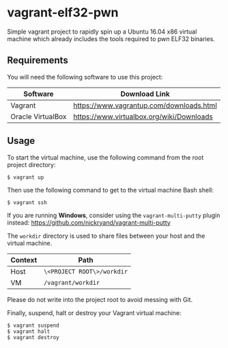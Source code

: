 # vagrant-elf32-pwn
Simple vagrant project to rapidly spin up a Ubuntu 16.04 x86 virtual machine which already includes the tools required to pwn ELF32 binaries.

## Requirements
You will need the following software to use this project:

| Software 			| Download Link 							|
| ----------------- | ----------------------------------------- |
| Vagrant 			| https://www.vagrantup.com/downloads.html 	|
| Oracle VirtualBox | https://www.virtualbox.org/wiki/Downloads |

## Usage
To start the virtual machine, use the following command from the root project directory:

    $ vagrant up

Then use the following command to get to the virtual machine Bash shell:

    $ vagrant ssh

If you are running **Windows**, consider using the `vagrant-multi-putty` plugin instead:
https://github.com/nickryand/vagrant-multi-putty

The `workdir` directory is used to share files between your host and the virtual machine.

| Context 	| Path 							|
| --------- | ----------------------------- |
| Host 		| `\<PROJECT ROOT\>/workdir` 	|
| VM 		| `/vagrant/workdir` 			|

Please do not write into the project root to avoid messing with Git. 

Finally, suspend, halt or destroy your Vagrant virtual machine:

    $ vagrant suspend
    $ vagrant halt
    $ vagrant destroy
